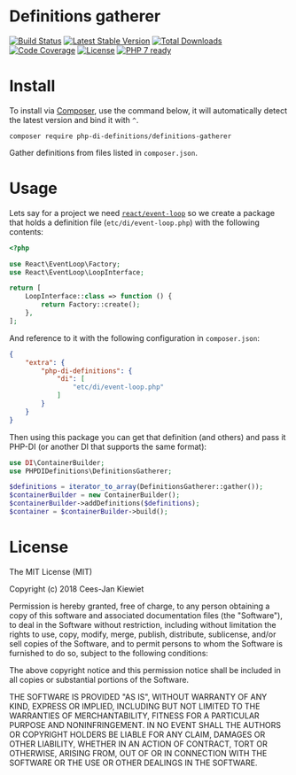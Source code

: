 # Definitions gatherer

[![Build Status](https://travis-ci.com/php-di-definitions/definitions-gatherer.svg?branch=master)](https://travis-ci.com/php-di-definitions/definitions-gatherer)
[![Latest Stable Version](https://poser.pugx.org/php-di-definitions/definitions-gatherer/v/stable.png)](https://packagist.org/packages/php-di-definitions/definitions-gatherer)
[![Total Downloads](https://poser.pugx.org/php-di-definitions/definitions-gatherer/downloads.png)](https://packagist.org/packages/php-di-definitions/definitions-gatherer)
[![Code Coverage](https://scrutinizer-ci.com/g/php-di-definitions/definitions-gatherer/badges/coverage.png?b=master)](https://scrutinizer-ci.com/g/php-di-definitions/definitions-gatherer/?branch=master)
[![License](https://poser.pugx.org/php-di-definitions/definitions-gatherer/license.png)](https://packagist.org/packages/php-di-definitions/definitions-gatherer)
[![PHP 7 ready](http://php7ready.timesplinter.ch/WyriHaximus/reactphp-http-middleware-clear-body/badge.svg)](https://travis-ci.org/WyriHaximus/reactphp-http-middleware-clear-body)

# Install

To install via [Composer](http://getcomposer.org/), use the command below, it will automatically detect the latest version and bind it with `^`.

```
composer require php-di-definitions/definitions-gatherer
```

Gather definitions from files listed in `composer.json`.

# Usage

Lets say for a project we need [`react/event-loop`]() so we create a package that holds a definition file 
(`etc/di/event-loop.php`) with the following contents:

```php
<?php

use React\EventLoop\Factory;
use React\EventLoop\LoopInterface;

return [
    LoopInterface::class => function () {
        return Factory::create();
    },
];
```

And reference to it with the following configuration in `composer.json`:

```json
{
    "extra": {
        "php-di-definitions": {
            "di": [
                "etc/di/event-loop.php"
            ]
        }
    }
}
```

Then using this package you can get that definition (and others) and pass it PHP-DI (or another DI that supports 
the same format):

```php
use DI\ContainerBuilder;
use PHPDIDefinitions\DefinitionsGatherer;

$definitions = iterator_to_array(DefinitionsGatherer::gather());
$containerBuilder = new ContainerBuilder();
$containerBuilder->addDefinitions($definitions);
$container = $containerBuilder->build();
```

# License

The MIT License (MIT)

Copyright (c) 2018 Cees-Jan Kiewiet

Permission is hereby granted, free of charge, to any person obtaining a copy
of this software and associated documentation files (the "Software"), to deal
in the Software without restriction, including without limitation the rights
to use, copy, modify, merge, publish, distribute, sublicense, and/or sell
copies of the Software, and to permit persons to whom the Software is
furnished to do so, subject to the following conditions:

The above copyright notice and this permission notice shall be included in all
copies or substantial portions of the Software.

THE SOFTWARE IS PROVIDED "AS IS", WITHOUT WARRANTY OF ANY KIND, EXPRESS OR
IMPLIED, INCLUDING BUT NOT LIMITED TO THE WARRANTIES OF MERCHANTABILITY,
FITNESS FOR A PARTICULAR PURPOSE AND NONINFRINGEMENT. IN NO EVENT SHALL THE
AUTHORS OR COPYRIGHT HOLDERS BE LIABLE FOR ANY CLAIM, DAMAGES OR OTHER
LIABILITY, WHETHER IN AN ACTION OF CONTRACT, TORT OR OTHERWISE, ARISING FROM,
OUT OF OR IN CONNECTION WITH THE SOFTWARE OR THE USE OR OTHER DEALINGS IN THE
SOFTWARE.
